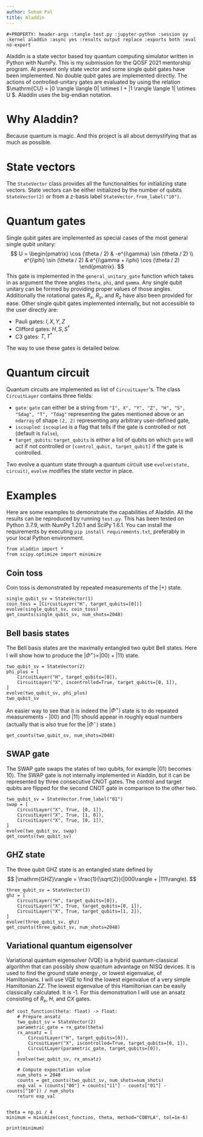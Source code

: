 ```yaml
---
author: Soham Pal
title: Aladdin
---
```


```{=org}
#+PROPERTY: header-args :tangle test.py :jupyter-python :session py :kernel aladdin :async yes :results output replace :exports both :eval no-export
```
Aladdin is a state vector based toy quantum computing simulator written
in Python with NumPy. This is my submission for the QOSF 2021 mentorship
program. At present only state vector and some single qubit gates have
been implemented. No double qubit gates are implemented directly. The
actions of controlled-unitary gates are evaluated by using the relation
$\mathrm{CU}
= |0 \rangle \langle 0| \otimes I + |1 \rangle \langle 1| \otimes U $.
Aladdin uses the big-endian notation.

Why Aladdin?
============

Because quantum is magic. And this project is all about demystifying
that as much as possible.

State vectors
=============

The `StateVector` class provides all the functionalities for
initializing state vectors. State vectors can be either initialized by
the number of qubits `StateVector(2)` or from a z-basis label
`StateVector.from_label("10")`.

Quantum gates
=============

Single qubit gates are implemented as special cases of the most general
single qubit unitary: $$
U = \begin{pmatrix}
\cos (\theta / 2) & -e^{i\gamma} \sin (\theta / 2) \\
e^{i\phi} \sin (\theta / 2) & e^{i\gamma + i\phi} \cos (\theta / 2)
\end{pmatrix}.
$$ This gate is implemented in the `general_unitary_gate` function which
takes in as argument the three angles `theta`, `phi`, and `gamma`. Any
single qubit unitary can be formed by providing proper values of those
angles. Additionally the rotational gates $R_x$, $R_y$, and $R_z$ have
also been provided for ease. Other single qubit gates implemented
internally, but not accessible to the user directly are:

-   Pauli gates: $I, X, Y, Z$
-   Clifford gates: $H, S, S^\dagger$
-   C3 gates: $T, T^\dagger$

The way to use these gates is detailed below.

Quantum circuit
===============

Quantum circuits are implemented as list of `CircuitLayer`\'s. The class
`CircuitLayer` contains three fields:

-   `gate`: `gate` can either be a string from
    `"I", X", "Y", "Z", "H", "S", "Sdag", "T", "Tdag"` representing the
    gates mentioned above or an `ndarray` of shape `(2, 2)` representing
    any arbitrary user-defined gate,
-   `iscoupled`: `iscoupled` is a flag that tells if the gate is
    controlled or not (default is `False`),
-   `target_qubits`: `target_qubits` is either a list of qubits on which
    `gate` will act if not controlled or `[control_qubit, target_qubit]`
    if the gate is controlled.

Two evolve a quantum state through a quantum circuit use `evolve(state,
circuit)`, `evolve` modifies the state vector in place.

Examples
========

Here are some examples to demonstrate the capabilities of Aladdin. All
the results can be reproduced by running `test.py`. This has been tested
on Python 3.7.9, with NumPy 1.20.1 and SciPy 1.6.1. You can install the
requirements by executing `pip install requirements.txt`, preferably in
your local Python environment.

``` {.jupyter-python results="silent"}
from aladdin import *
from scipy.optimize import minimize
```

Coin toss
---------

Coin toss is demonstrated by repeated measurements of the $|+\rangle$
state.

``` {.jupyter-python results="value"}
single_qubit_sv = StateVector(1)
coin_toss = [CircuitLayer("H", target_qubits=[0])]
evolve(single_qubit_sv, coin_toss)
get_counts(single_qubit_sv, num_shots=2048)
```

Bell basis states
-----------------

The Bell basis states are the maximally entangled two qubit Bell states.
Here I will show how to produce the
$|\Phi^+\rangle \propto |00\rangle + |11\rangle$ state.

``` {.jupyter-python results="value"}
two_qubit_sv = StateVector(2)
phi_plus = [
    CircuitLayer("H", target_qubits=[0]),
    CircuitLayer("X", iscontrolled=True, target_qubits=[0, 1]),
]
evolve(two_qubit_sv, phi_plus)
two_qubit_sv
```

An easier way to see that it is indeed the $|\Phi^+\rangle$ state is to
do repeated measurements - $|00\rangle$ and $|11\rangle$ should appear
in roughly equal numbers (actually that is also true for the
$|\Phi^-\rangle$ state.)

``` {.jupyter-python results="value"}
get_counts(two_qubit_sv, num_shots=2048)
```

SWAP gate
---------

The SWAP gate swaps the states of two qubits, for example $|01\rangle$
becomes $10\rangle$. The SWAP gate is not internally implemented in
Aladdin, but it can be represented by three consecutive CNOT gates. The
control and target qubits are flipped for the second CNOT gate in
comparison to the other two.

``` {.jupyter-python results="value"}
two_qubit_sv = StateVector.from_label("01")
swap = [
    CircuitLayer("X", True, [0, 1]),
    CircuitLayer("X", True, [1, 0]),
    CircuitLayer("X", True, [0, 1]),
]
evolve(two_qubit_sv, swap)
get_counts(two_qubit_sv)
```

GHZ state
---------

The three qubit GHZ state is an entangled state defined by $$
|\mathrm{GHZ}\rangle = \frac{1}{\sqrt{2}}(|000\rangle + |111\rangle).
$$

``` {.jupyter-python results="value"}
three_qubit_sv = StateVector(3)
ghz = [
    CircuitLayer("H", target_qubits=[0]),
    CircuitLayer("X", True, target_qubits=[0, 1]),
    CircuitLayer("X", True, target_qubits=[1, 2]),
]
evolve(three_qubit_sv, ghz)
get_counts(three_qubit_sv, num_shots=2048)
```

Variational quantum eigensolver
-------------------------------

Variational quantum eigensolver (VQE) is a hybrid quantum-classical
algorithm that can possibly show quantum advantage on NISQ devices. It
is used to find the ground state energy , or lowest eigenvalue, of
Hamiltonians. I will use VQE to find the lowest eigenvalue of a very
simple Hamiltonian $ZZ$. The lowest eigenvalue of this Hamiltonian can
be easily classically calculated. It is -1. For this demonstration I
will use an ansatz consisting of $R_x$, $H$, and $CX$ gates.

``` {.jupyter-python}
def cost_function(theta: float) -> float:
    # Prepare ansatz
    two_qubit_sv = StateVector(2)
    parametric_gate = rx_gate(theta)
    rx_ansatz = [
        CircuitLayer("H", target_qubits=[0]),
        CircuitLayer("X", iscontrolled=True, target_qubits=[0, 1]),
        CircuitLayer(parametric_gate, target_qubits=[0]),
    ]
    evolve(two_qubit_sv, rx_ansatz)

    # Compute expectation value
    num_shots = 2048
    counts = get_counts(two_qubit_sv, num_shots=num_shots)
    exp_val = (counts["00"] + counts["11"] - counts["01"] - counts["10"]) / num_shots
    return exp_val


theta = np.pi / 4
minimum = minimize(cost_function, theta, method="COBYLA", tol=1e-6)
```

``` {.jupyter-python}
print(minimum)
```
